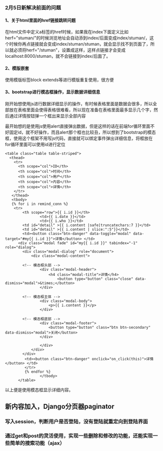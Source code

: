 ### 2月5日新解决前面的问题

#### 1、关于html里面的href链接跳转问题

在html文件中定义a标签的href时候，如果我在index下面定义比如herf="stuman/"的时候浏览地址会自动添到index/后面变成index/stuman/，这个时候你再点链接就会变成index/stuman/stuman，就会显示找不到页面了，所以就必须将herf="/stuman"，设置成这样，这样点链接才会变成localhost:8000/stuman，就不会链接到index/后面了。

#### 2、模版嵌套

使用模版标签block extends等进行模版重复使用，很方便

#### 3、bootstrap进行模态框操作，显示数据详细信息

刚开始想使用js进行数据详细显示的操作，有时候表格里面是数据会很多，所以全部放在表格里面会使得表格很难看，所以现在准备在表格里面最多显示几个字，然后通过详情按钮弹一个框出来显示全部内容

最开始想的是使用js使用alert直接弹出数据，但是这样的话在前端for循环里面不好固定id，就不好操作，而且alert那个框也比较丑，所以想到了bootstrap的模态框，使用这个框架不用写js代码，直接就可以绑定事件弹出详细信息，将框放在for循环里面可以使用id进行定位

```
<table class="table table-striped">
  <thead>
    <tr>
      <th scope="col">ID</th>
      <th scope="col">时间</th>
      <th scope="col">用户</th>
      <th scope="col">内容</th>
      <th scope="col">详情</th>
    </tr>
   </thead>
   <tbody>
   {% for i in remind_conn %}
   	<tr>
    	<th scope="row">{{ i.id }}</th>
				<td>{{ i.date }}</td>
				<td>{{ i.who }}</td>
        <td id="detail" >{{ i.content |safe|truncatechars:7 }}</td>
        <td id="detail" >{{ i.content | slice:":5"}}</td>
        <td><button class="btn-danger" data-toggle="modal" data-target="#my{{ i.id }}">详情</button> </td>
      <div class="modal fade" id="my{{ i.id }}" tabindex="-1" role="dialog">
        <div class="modal-dialog" role="document">
        	<div class="modal-content">

        <!-- 模态框头部 -->
        		<div class="modal-header">
        			<h4 class="modal-title">详情</h4>
        				<button type="button" class="close" data-dismiss="modal">&times;</button>
        		</div>

        <!-- 模态框主体 -->
        		<div class="modal-body">
        			<p>{{ i.content }}</p>
        		</div>

        <!-- 模态框底部 -->
        		<div class="modal-footer">
        			<button type="button" class="btn btn-secondary" data-dismiss="modal">关闭</button>
        		</div>

         		</div>
         	</div>
        </div>
         <td><button class="btn-danger" onclick="on_click(this)">详情</button> </td>
         </tr>
         {% endfor %}
				</tbody>
      </table>
```

以上便是使用模态框显示详细内容。



## 新内容加入，Django分页器paginator







### 写入session，判断用户是否登陆，没有登陆就重定向到登陆界面



### 通过get和post的灵活使用，实现一些删除和修改的功能，还能实现一些简单的搜索功能（ajax）